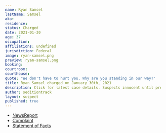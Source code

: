 ```yaml
---
name: Ryan Samsel
lastName: Samsel
aka: 
residence: 
status: Charged
date: 2021-01-30
age: 37
occupation: 
affiliations: undefined
jurisdiction: Federal
image: ryan-samsel.png
preview: ryan-samsel.png
booking: 
courtroom: 
courthouse: 
quote: "We don't have to hurt you. Why are you standing in our way?"
title: Ryan Samsel charged on January 30th, 2021
description: Click for latest case details. Suspects innocent until proven guilty.
author: seditiontrack
layout: suspect
published: true
---
```

- [NewsReport](https://www.buckscountycouriertimes.com/story/news/2021/02/01/bristol-man-charged-assaulting-officer-during-insurrection/4338235001/)
- [Complaint](https://www.justice.gov/file/1362781/download)
- [Statement of Facts](https://www.justice.gov/file/1362781/download)
